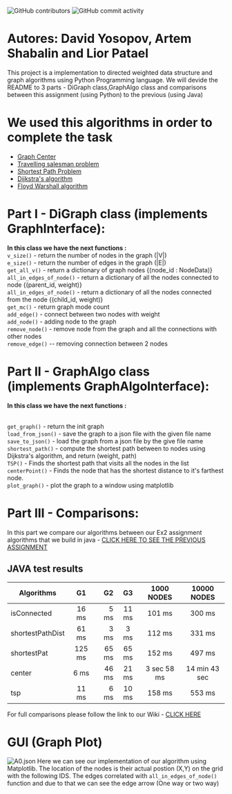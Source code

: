  ![GitHub contributors](https://img.shields.io/github/contributors/MightyArty/Ex3?style=plastic) ![GitHub commit activity](https://img.shields.io/github/commit-activity/m/MightyArty/Ex3?style=plastic)
# Autores: David Yosopov, Artem Shabalin and Lior Patael

This project is a implementation to  directed weighted data structure and graph algorithms using Python Programming language. We will devide the README to 3 parts - 
DiGraph class,GraphAlgo class and comparisons between this assignment (using Python) to the previous (using Java)

# We used this algorithms in order to complete the task
- [Graph Center](https://en.wikipedia.org/wiki/Graph_center)
- [Travelling salesman problem](https://en.wikipedia.org/wiki/Travelling_salesman_problem)
- [Shortest Path Problem](https://en.wikipedia.org/wiki/Shortest_path_problem)
- [Dijkstra's algorithm](https://en.wikipedia.org/wiki/Dijkstra%27s_algorithm)
- [Floyd Warshall algorithm](https://en.wikipedia.org/wiki/Floyd%E2%80%93Warshall_algorithm)

# Part I - DiGraph class (implements GraphInterface):
 **In this class we have the next functions :**
</br>`v_size()` - return the number of nodes in the graph (|V|)
</br>`e_size()` - return the number of edges in the graph (|E|)
</br>`get_all_v()` - return a dictionary of graph nodes {(node_id : NodeData)}
</br>`all_in_edges_of_node()` - return a dictionary of all the nodes connected to node {(parent_id, weight)}
</br>`all_in_edges_of_node()` - return a dictionary of all the nodes connected from the node {(child_id, weight)}
</br>`get_mc()` - return graph mode count
</br>`add_edge()` - connect between two nodes with weight
</br>`add_node()` - adding node to the graph
</br>`remove_node()` - remove node from the graph and all the connections with other nodes
</br>`remove_edge()` -- removing connection between 2 nodes
 
  

# Part II - GraphAlgo class (implements GraphAlgoInterface):
  **In this class we have the next functions :**
  
 </br>`get_graph()` - return the init graph
</br>`load_from_json()` - save the graph to a json file with the given file name
</br>`save_to_json()` - load the graph from a json file by the give file name
</br>`shortest_path()` - compute the shortest path between to nodes using Dijkstra's algorithm, and return (weight, path)
</br>`TSP()` - Finds the shortest path that visits all the nodes in the list
</br>`centerPoint()` - Finds the node that has the shortest distance to it's farthest node.
</br>`plot_graph()` - plot the graph to a window using matplotlib
  
  
  
  
# Part III - Comparisons:
In this part we compare our algorithms between our Ex2 assignment algorithms that we build in java - [CLICK HERE TO SEE THE PREVIOUS ASSIGNMENT](https://github.com/MightyArty/Ex2_Graphs)
## JAVA test results 

| Algorithms    | G1  | G2  | G3 | 1000 NODES | 10000 NODES
| ------------- |:---:| ---:|:---:|:---------:|:---------:|
| isConnected   | 16 ms | 5 ms | 11 ms | 101 ms | 300 ms 
| shortestPathDist| 61 ms | 3 ms | 3 ms | 112 ms | 331 ms
| shortestPat | 125 ms | 65 ms | 65 ms | 152 ms | 497 ms
| center | 6 ms | 46 ms | 21 ms | 3 sec 58 ms  | 14 min 43 sec
| tsp | 11 ms | 6 ms | 10 ms | 158 ms | 553 ms

For full comparisons please follow the link to our Wiki - [CLICK HERE ](https://github.com/MightyArty/Ex3/wiki/Comparison-between-JAVA-results-and-Python-results)

# GUI (Graph Plot)
![A0.json](https://i.ibb.co/CV00dK2/image.png)
Here we can see our implementation of our algorithm using Matplotlib. The location of the nodes is their actual postion (X,Y) on the grid with the following IDS.
The edges correlated with `all_in_edges_of_node()` function and due to that we can see the edge arrow (One way or two way)

